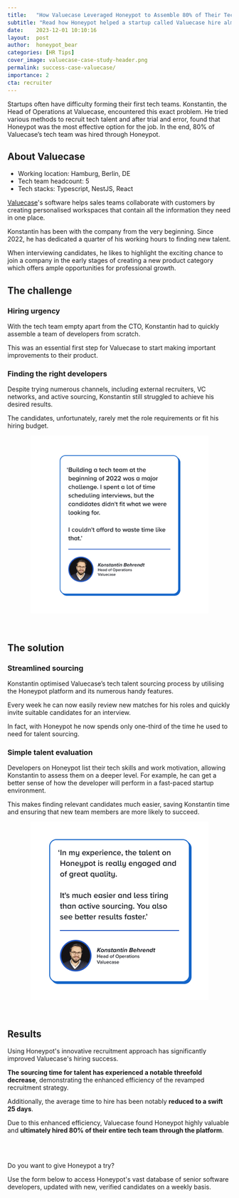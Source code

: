```yaml
---
title:   "How Valuecase Leveraged Honeypot to Assemble 80% of Their Tech Team"
subtitle: "Read how Honeypot helped a startup called Valuecase hire almost entire tech team."
date:    2023-12-01 10:10:16
layout:  post
author:  honeypot_bear
categories: [HR Tips]
cover_image: valuecase-case-study-header.png
permalink: success-case-valuecase/
importance: 2
cta: recruiter
---
```


Startups often have difficulty forming their first tech teams. Konstantin, the Head of Operations at Valuecase, encountered this exact problem. He tried various methods to recruit tech talent and after trial and error, found that Honeypot was the most effective option for the job. In the end, 80% of Valuecase’s tech team was hired through Honeypot.
<!--more-->


## About Valuecase

* Working location: Hamburg, Berlin, DE
* Tech team headcount: 5
* Tech stacks:  Typescript, NestJS, React

[Valuecase](https://www.valuecase.com/)'s software helps sales teams collaborate with customers by creating personalised workspaces that contain all the information they need in one place.

Konstantin has been with the company from the very beginning. Since 2022, he has dedicated a quarter of his working hours to finding new talent.

When interviewing candidates, he likes to highlight the exciting chance to join a company in the early stages of creating a new product category which offers ample opportunities for professional growth.


## The challenge

### Hiring urgency

With the tech team empty apart from the CTO, Konstantin had to quickly assemble a team of developers from scratch.

This was an essential first step for Valuecase to start making important improvements to their product.

### Finding the right developers

Despite trying numerous channels, including external recruiters, VC networks, and active sourcing, Konstantin still struggled to achieve his desired results.

The candidates, unfortunately, rarely met the role requirements or fit his hiring budget.


<p align="center"><img alt="Quote: Building a tech team at the beginning of 2022 was a major challenge. I spent a lot of time scheduling interviews, but the candidates didn't fit what we were looking for. I couldn't afford to waste time like that." src="/assets/images/konstantin-valuecase-quote1.jpg" style="width:400px !important;"></p><br>  

## The solution

### Streamlined sourcing

Konstantin optimised Valuecase’s tech talent sourcing process by utilising the Honeypot platform and its numerous handy features. 

Every week he can now easily review new matches for his roles and quickly invite suitable candidates for an interview.

In fact, with Honeypot he now spends only one-third of the time he used to need for talent sourcing.


### Simple talent evaluation

Developers on Honeypot list their tech skills and work motivation, allowing Konstantin to assess them on a deeper level. For example, he can get a better sense of how the developer will perform in a fast-paced startup environment.

This makes finding relevant candidates much easier, saving Konstantin time and ensuring that new team members are more likely to succeed.


<p align="center"><img alt="Quote: In my experience, the talent on Honeypot is really engaged and of great quality. It's much easier and less tiring than active sourcing. You also see better results faster." src="/assets/images/konstantin-valuecase-quote2.jpg" style="width:400px !important;"></p><br> 

## Results

Using Honeypot's innovative recruitment approach has significantly improved Valuecase's hiring success.

**The sourcing time for talent has experienced a notable threefold decrease**, demonstrating the enhanced efficiency of the revamped recruitment strategy.

Additionally, the average time to hire has been notably **reduced to a swift 25 days**.

Due to this enhanced efficiency, Valuecase found Honeypot highly valuable and **ultimately hired 80% of their entire tech team through the platform**.

<br>
<br>

Do you want to give Honeypot a try?

Use the form below to access Honeypot's vast database of senior software developers, updated with new, verified candidates on a weekly basis.
